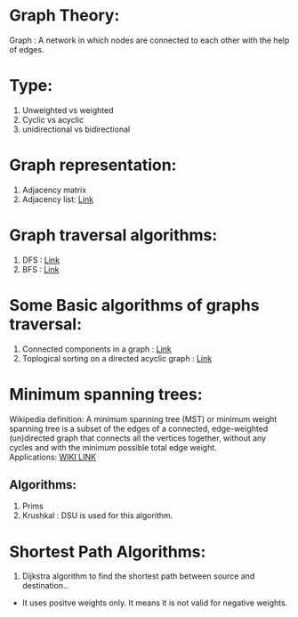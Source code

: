 # Graph Theory: 
Graph : A network in which nodes are connected to each other with the help of edges.

# Type:
1. Unweighted vs weighted
2. Cyclic vs acyclic
3. unidirectional vs bidirectional

# Graph representation:
1. Adjacency matrix
2. Adjacency list: <a href = "http://sleepincode.blogspot.com/2017/07/graph-adjacency-list-using-stl-in-c-for.html" > Link</a>

# Graph traversal algorithms:
1. DFS : <a href = "http://sleepincode.blogspot.com/2017/07/depth-first-search-in-c.html" > Link </a>
2. BFS : <a href = "http://sleepincode.blogspot.com/2017/07/breadth-first-search-in-c.html" > Link </a>

# Some Basic algorithms of graphs traversal:
1. Connected components in a graph : <a href = "http://sleepincode.blogspot.com/2017/07/finding-connected-components-using-dfs.html" > Link </a>
2. Toplogical sorting on a directed acyclic graph : <a href = "http://sleepincode.blogspot.com/2017/07/topological-sort-on-directed-acyclic.html" > Link </a>

# Minimum spanning trees:
Wikipedia definition: A minimum spanning tree (MST) or minimum weight spanning tree is a subset of the edges of a connected, edge-weighted (un)directed graph that connects all the vertices together, without any cycles and with the minimum possible total edge weight. 
<br>Applications: <a href = "https://en.wikipedia.org/wiki/Minimum_spanning_tree#Applications" > WIKI LINK </a>

## Algorithms:
1. Prims
2. Krushkal : DSU is used for this algorithm.

# Shortest Path Algorithms:
1. Dijkstra algorithm to find the shortest path between source and destination..
  - It uses positve weights only. It means it is not valid for negative weights.
